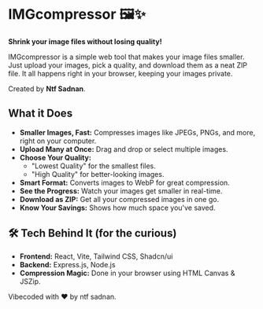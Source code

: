 # IMGcompressor 🖼️✨

**Shrink your image files without losing quality!**

IMGcompressor is a simple web tool that makes your image files smaller. Just upload your images, pick a quality, and download them as a neat ZIP file. It all happens right in your browser, keeping your images private.

Created by **Ntf Sadnan**.

## What it Does

*   **Smaller Images, Fast:** Compresses images like JPEGs, PNGs, and more, right on your computer.
*   **Upload Many at Once:** Drag and drop or select multiple images.
*   **Choose Your Quality:**
    *   "Lowest Quality" for the smallest files.
    *   "High Quality" for better-looking images.
*   **Smart Format:** Converts images to WebP for great compression.
*   **See the Progress:** Watch your images get smaller in real-time.
*   **Download as ZIP:** Get all your compressed images in one go.
*   **Know Your Savings:** Shows how much space you've saved.

## 🛠️ Tech Behind It (for the curious)

*   **Frontend:** React, Vite, Tailwind CSS, Shadcn/ui
*   **Backend:** Express.js, Node.js
*   **Compression Magic:** Done in your browser using HTML Canvas & JSZip.

Vibecoded with ❤️ by ntf sadnan.
